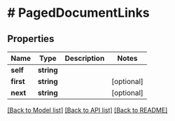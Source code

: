# # PagedDocumentLinks

## Properties

Name | Type | Description | Notes
------------ | ------------- | ------------- | -------------
**self** | **string** |  | 
**first** | **string** |  | [optional] 
**next** | **string** |  | [optional] 

[[Back to Model list]](../../README.md#documentation-for-models) [[Back to API list]](../../README.md#documentation-for-api-endpoints) [[Back to README]](../../README.md)


